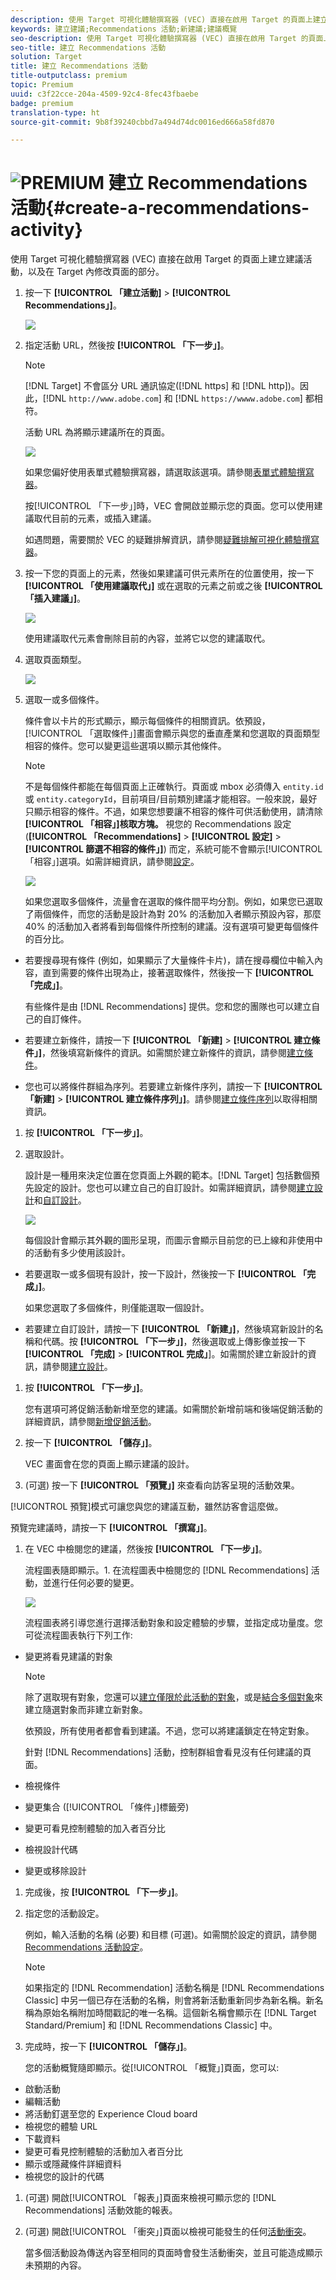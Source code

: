 ```yaml
---
description: 使用 Target 可視化體驗撰寫器 (VEC) 直接在啟用 Target 的頁面上建立建議活動，以及在 Target 內修改頁面的部分。
keywords: 建立建議;Recommendations 活動;新建議;建議概覽
seo-description: 使用 Target 可視化體驗撰寫器 (VEC) 直接在啟用 Target 的頁面上建立建議活動，以及在 Target 內修改頁面的部分。
seo-title: 建立 Recommendations 活動
solution: Target
title: 建立 Recommendations 活動
title-outputclass: premium
topic: Premium
uuid: c3f22cce-204a-4509-92c4-8fec43fbaebe
badge: premium
translation-type: ht
source-git-commit: 9b8f39240cbbd7a494d74dc0016ed666a58fd870

---
```



# ![PREMIUM](/help/assets/premium.png) 建立 Recommendations 活動{#create-a-recommendations-activity}

使用 Target 可視化體驗撰寫器 (VEC) 直接在啟用 Target 的頁面上建立建議活動，以及在 Target 內修改頁面的部分。

1. 按一下 **[!UICONTROL 「建立活動]** &gt; **[!UICONTROL Recommendations」]**。

   ![](assets/Menu_CreateActivity.png)

1. 指定活動 URL，然後按 **[!UICONTROL 「下一步」]**。

   >[!NOTE]
   >
   >[!DNL Target] 不會區分 URL 通訊協定([!DNL https] 和 [!DNL http])。因此，[!DNL `http://www.adobe.com`] 和 [!DNL `https://wwww.adobe.com`] 都相符。

   活動 URL 為將顯示建議所在的頁面。

   ![](assets/DB_NewRecAct.png)

   如果您偏好使用表單式體驗撰寫器，請選取該選項。請參閱[表單式體驗撰寫器](https://marketing.adobe.com/resources/help/zh_TW/target/target/t_form_experience_composer.html)。

   按[!UICONTROL 「下一步」]時，VEC 會開啟並顯示您的頁面。您可以使用建議取代目前的元素，或插入建議。

   如遇問題，需要關於 VEC 的疑難排解資訊，請參閱[疑難排解可視化體驗撰寫器](../../c-experiences/c-visual-experience-composer/r-troubleshoot-composer/troubleshoot-composer.md#reference_77743144F10143A3A89D56E116D296E4)。
1. 按一下您的頁面上的元素，然後如果建議可供元素所在的位置使用，按一下 **[!UICONTROL 「使用建議取代」]** 或在選取的元素之前或之後 **[!UICONTROL 「插入建議」]**。

   ![](assets/Menu_Replace-Insert.png)

   使用建議取代元素會刪除目前的內容，並將它以您的建議取代。
1. 選取頁面類型。

   ![](assets/Menu_PageType.png)

1. 選取一或多個條件。

   條件會以卡片的形式顯示，顯示每個條件的相關資訊。依預設，[!UICONTROL 「選取條件」]畫面會顯示與您的垂直產業和您選取的頁面類型相容的條件。您可以變更這些選項以顯示其他條件。

   >[!NOTE]
   >
   >不是每個條件都能在每個頁面上正確執行。頁面或 mbox 必須傳入 `entity.id` 或 `entity.categoryId`，目前項目/目前類別建議才能相容。一般來說，最好只顯示相容的條件。不過，如果您想要讓不相容的條件可供活動使用，請清除 **[!UICONTROL 「相容」]核取方塊。** 視您的 Recommendations 設定 (**[!UICONTROL 「Recommendations]** &gt; **[!UICONTROL 設定]** &gt; **[!UICONTROL 篩選不相容的條件」]**) 而定，系統可能不會顯示[!UICONTROL 「相容」]選項。如需詳細資訊，請參閱[設定](../../c-recommendations/plan-implement.md#concept_C1E1E2351413468692D6C21145EF0B84)。

   ![](assets/SCRN_SelectCriteria2.png)

   如果您選取多個條件，流量會在選取的條件間平均分割。例如，如果您已選取了兩個條件，而您的活動是設計為對 20% 的活動加入者顯示預設內容，那麼 40% 的活動加入者將看到每個條件所控制的建議。沒有選項可變更每個條件的百分比。

* 若要搜尋現有條件 (例如，如果顯示了大量條件卡片)，請在搜尋欄位中輸入內容，直到需要的條件出現為止，接著選取條件，然後按一下 **[!UICONTROL 「完成」]**。

   有些條件是由 [!DNL Recommendations] 提供。您和您的團隊也可以建立自己的自訂條件。

* 若要建立新條件，請按一下 **[!UICONTROL 「新建]** &gt; **[!UICONTROL 建立條件」]**，然後填寫新條件的資訊。如需關於建立新條件的資訊，請參閱[建立條件](../../c-recommendations/c-algorithms/create-new-algorithm.md#task_8A9CB465F28D44899F69F38AD27352FE)。
* 您也可以將條件群組為序列。若要建立新條件序列，請按一下 **[!UICONTROL 「新建]** &gt; **[!UICONTROL 建立條件序列」]**。請參閱[建立條件序列](../../c-recommendations/c-algorithms/create-criteria-sequence.md#task_8A9CB465F28D44899F69F38AD27352FE)以取得相關資訊。

1. 按 **[!UICONTROL 「下一步」]**。
1. 選取設計。

   設計是一種用來決定位置在您頁面上外觀的範本。[!DNL Target] 包括數個預先設定的設計。您也可以建立自己的自訂設計。如需詳細資訊，請參閱[建立設計](../../c-recommendations/c-design-overview/create-design.md#task_CC5BD28C364742218C1ACAF0D45E0E14)和[自訂設計](../../c-recommendations/c-design-overview/customizing-a-template.md#concept_94F1554C3F2E4CDB9A2C3D78F10EDA59)。

   ![](assets/Card_SelectDesign.png)

   每個設計會顯示其外觀的圖形呈現，而圖示會顯示目前您的已上線和非使用中的活動有多少使用該設計。

* 若要選取一或多個現有設計，按一下設計，然後按一下 **[!UICONTROL 「完成」]**。

   如果您選取了多個條件，則僅能選取一個設計。

* 若要建立自訂設計，請按一下 **[!UICONTROL 「新建」]**，然後填寫新設計的名稱和代碼。按 **[!UICONTROL 「下一步」]**，然後選取或上傳影像並按一下 **[!UICONTROL 「完成]** &gt; **[!UICONTROL 完成」**]。如需關於建立新設計的資訊，請參閱[建立設計](../../c-recommendations/c-design-overview/create-design.md#task_CC5BD28C364742218C1ACAF0D45E0E14)。

1. 按 **[!UICONTROL 「下一步」]**。

   您有選項可將促銷活動新增至您的建議。如需關於新增前端和後端促銷活動的詳細資訊，請參閱[新增促銷活動](../../c-recommendations/t-create-recs-activity/adding-promotions.md#task_CC5BD28C364742218C1ACAF0D45E0E14)。
1. 按一下 **[!UICONTROL 「儲存」]**。

   VEC 畫面會在您的頁面上顯示建議的設計。
1. (可選) 按一下 **[!UICONTROL 「預覽」]** 來查看向訪客呈現的活動效果。

[!UICONTROL 預覽]模式可讓您與您的建議互動，雖然訪客會這麼做。

預覽完建議時，請按一下 **[!UICONTROL 「撰寫」]**。
1. 在 VEC 中檢閱您的建議，然後按 **[!UICONTROL 「下一步」]**。

   流程圖表隨即顯示。1. 在流程圖表中檢閱您的 [!DNL Recommendations] 活動，並進行任何必要的變更。

   ![](assets/SCRN_Workflow.png)

   流程圖表將引導您進行選擇活動對象和設定體驗的步驟，並指定成功量度。您可從流程圖表執行下列工作: 

* 變更將看見建議的對象

   >[!NOTE]
   >
   >除了選取現有對象，您還可以[建立僅限於此活動的對象](../../c-target/creating-activity-only-audience.md#concept_A6BADCF530ED4AE1852E677FEBE68483)，或是[結合多個對象](../../c-target/combining-multiple-audiences.md#concept_A7386F1EA4394BD2AB72399C225981E5)來建立隨選對象而非建立新對象。

   依預設，所有使用者都會看到建議。不過，您可以將建議鎖定在特定對象。

   針對 [!DNL Recommendations] 活動，控制群組會看見沒有任何建議的頁面。

* 檢視條件
* 變更集合 ([!UICONTROL 「條件」]標籤旁)
* 變更可看見控制體驗的加入者百分比
* 檢視設計代碼
* 變更或移除設計

1. 完成後，按 **[!UICONTROL 「下一步」]**。
1. 指定您的活動設定。

   例如，輸入活動的名稱 (必要) 和目標 (可選)。如需關於設定的資訊，請參閱[Recommendations 活動設定](../../c-recommendations/t-create-recs-activity/recs-activity-settings.md#reference_3FDA8388CEEC4159949151C1829E2FBB)。

   >[!NOTE]
   >
   >如果指定的 [!DNL Recommendation] 活動名稱是 [!DNL Recommendations Classic] 中另一個已存在活動的名稱，則會將新活動重新同步為新名稱。新名稱為原始名稱附加時間戳記的唯一名稱。這個新名稱會顯示在 [!DNL Target Standard/Premium] 和 [!DNL Recommendations Classic] 中。

1. 完成時，按一下 **[!UICONTROL 「儲存」]**。

   您的活動概覽隨即顯示。從[!UICONTROL 「概覽」]頁面，您可以:

* 啟動活動
* 編輯活動
* 將活動釘選至您的 Experience Cloud board
* 檢視您的體驗 URL
* 下載資料
* 變更可看見控制體驗的活動加入者百分比
* 顯示或隱藏條件詳細資料
* 檢視您的設計的代碼

1. (可選) 開啟[!UICONTROL 「報表」]頁面來檢視可顯示您的 [!DNL Recommendations] 活動效能的報表。
1. (可選) 開啟[!UICONTROL 「衝突」]頁面以檢視可能發生的任何[活動衝突](https://marketing.adobe.com/resources/help/zh_TW/target/target/c_activity_collisions.html)。

   當多個活動設為傳送內容至相同的頁面時會發生活動衝突，並且可能造成顯示未預期的內容。

